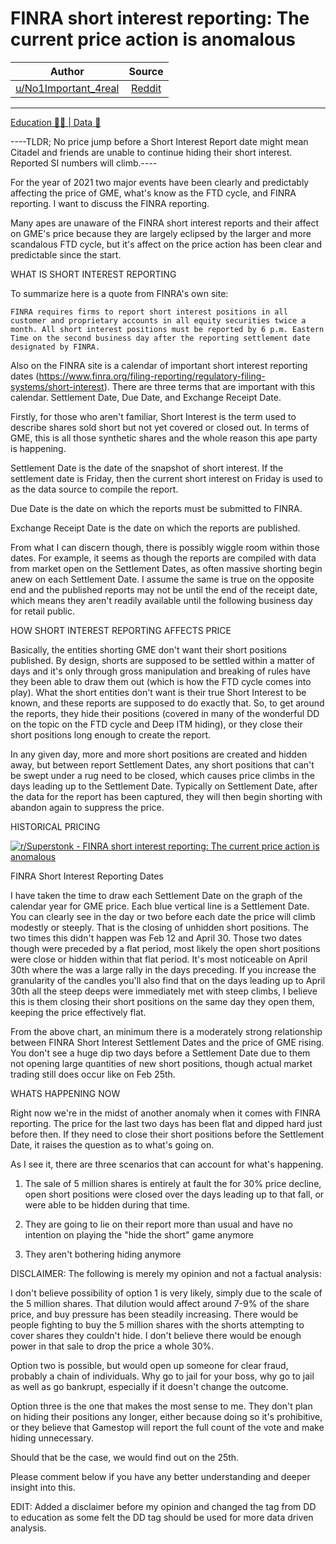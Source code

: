 FINRA short interest reporting: The current price action is anomalous
=====================================================================

| Author       | Source       | 
| :-------------: |:-------------:|
|  [u/No1Important_4real](https://www.reddit.com/user/No1Important_4real/) | [Reddit](https://www.reddit.com/r/Superstonk/comments/nztx4l/finra_short_interest_reporting_the_current_price/) | 

---

[Education 👨‍🏫 | Data 🔢](https://www.reddit.com/r/Superstonk/search?q=flair_name%3A%22Education%20%F0%9F%91%A8%E2%80%8D%F0%9F%8F%AB%20%7C%20Data%20%F0%9F%94%A2%22&restrict_sr=1)

----TLDR; No price jump before a Short Interest Report date might mean Citadel and friends are unable to continue hiding their short interest. Reported SI numbers will climb.----

For the year of 2021 two major events have been clearly and predictably affecting the price of GME, what's know as the FTD cycle, and FINRA reporting. I want to discuss the FINRA reporting.

Many apes are unaware of the FINRA short interest reports and their affect on GME's price because they are largely eclipsed by the larger and more scandalous FTD cycle, but it's affect on the price action has been clear and predictable since the start.

WHAT IS SHORT INTEREST REPORTING

To summarize here is a quote from FINRA's own site:

```
FINRA requires firms to report short interest positions in all customer and proprietary accounts in all equity securities twice a month. All short interest positions must be reported by 6 p.m. Eastern Time on the second business day after the reporting settlement date designated by FINRA.

```

Also on the FINRA site is a calendar of important short interest reporting dates (<https://www.finra.org/filing-reporting/regulatory-filing-systems/short-interest>). There are three terms that are important with this calendar. Settlement Date, Due Date, and Exchange Receipt Date.

Firstly, for those who aren't familiar, Short Interest is the term used to describe shares sold short but not yet covered or closed out. In terms of GME, this is all those synthetic shares and the whole reason this ape party is happening.

Settlement Date is the date of the snapshot of short interest. If the settlement date is Friday, then the current short interest on Friday is used to as the data source to compile the report.

Due Date is the date on which the reports must be submitted to FINRA.

Exchange Receipt Date is the date on which the reports are published.

From what I can discern though, there is possibly wiggle room within those dates. For example, it seems as though the reports are compiled with data from market open on the Settlement Dates, as often massive shorting begin anew on each Settlement Date. I assume the same is true on the opposite end and the published reports may not be until the end of the receipt date, which means they aren't readily available until the following business day for retail public.

HOW SHORT INTEREST REPORTING AFFECTS PRICE

Basically, the entities shorting GME don't want their short positions published. By design, shorts are supposed to be settled within a matter of days and it's only through gross manipulation and breaking of rules have they been able to draw them out (which is how the FTD cycle comes into play). What the short entities don't want is their true Short Interest to be known, and these reports are supposed to do exactly that. So, to get around the reports, they hide their positions (covered in many of the wonderful DD on the topic on the FTD cycle and Deep ITM hiding), or they close their short positions long enough to create the report.

In any given day, more and more short positions are created and hidden away, but between report Settlement Dates, any short positions that can't be swept under a rug need to be closed, which causes price climbs in the days leading up to the Settlement Date. Typically on Settlement Date, after the data for the report has been captured, they will then begin shorting with abandon again to suppress the price.

HISTORICAL PRICING

[![r/Superstonk - FINRA short interest reporting: The current price action is anomalous](https://preview.redd.it/s4fo6knrx9571.png?width=1866&format=png&auto=webp&s=57f1a9e5effe14f1d14ef0e4e0b5c3ad77085d51)](https://preview.redd.it/s4fo6knrx9571.png?width=1866&format=png&auto=webp&s=57f1a9e5effe14f1d14ef0e4e0b5c3ad77085d51)

FINRA Short Interest Reporting Dates

I have taken the time to draw each Settlement Date on the graph of the calendar year for GME price. Each blue vertical line is a Settlement Date. You can clearly see in the day or two before each date the price will climb modestly or steeply. That is the closing of unhidden short positions. The two times this didn't happen was Feb 12 and April 30. Those two dates though were preceded by a flat period, most likely the open short positions were close or hidden within that flat period. It's most noticeable on April 30th where the was a large rally in the days preceding. If you increase the granularity of the candles you'll also find that on the days leading up to April 30th all the steep deeps were immediately met with steep climbs, I believe this is them closing their short positions on the same day they open them, keeping the price effectively flat.

From the above chart, an minimum there is a moderately strong relationship between FINRA Short Interest Settlement Dates and the price of GME rising. You don't see a huge dip two days before a Settlement Date due to them not opening large quantities of new short positions, though actual market trading still does occur like on Feb 25th.

WHATS HAPPENING NOW

Right now we're in the midst of another anomaly when it comes with FINRA reporting. The price for the last two days has been flat and dipped hard just before then. If they need to close their short positions before the Settlement Date, it raises the question as to what's going on.

As I see it, there are three scenarios that can account for what's happening.

1.  The sale of 5 million shares is entirely at fault the for 30% price decline, open short positions were closed over the days leading up to that fall, or were able to be hidden during that time.

2.  They are going to lie on their report more than usual and have no intention on playing the "hide the short" game anymore

3.  They aren't bothering hiding anymore

DISCLAIMER: The following is merely my opinion and not a factual analysis:

I don't believe possibility of option 1 is very likely, simply due to the scale of the 5 million shares. That dilution would affect around 7-9% of the share price, and buy pressure has been steadily increasing. There would be people fighting to buy the 5 million shares with the shorts attempting to cover shares they couldn't hide. I don't believe there would be enough power in that sale to drop the price a whole 30%.

Option two is possible, but would open up someone for clear fraud, probably a chain of individuals. Why go to jail for your boss, why go to jail as well as go bankrupt, especially if it doesn't change the outcome.

Option three is the one that makes the most sense to me. They don't plan on hiding their positions any longer, either because doing so it's prohibitive, or they believe that Gamestop will report the full count of the vote and make hiding unnecessary.

Should that be the case, we would find out on the 25th.

Please comment below if you have any better understanding and deeper insight into this.

EDIT: Added a disclaimer before my opinion and changed the tag from DD to education as some felt the DD tag should be used for more data driven analysis.
